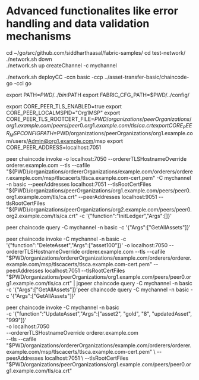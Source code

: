 # Advanced functionalites like error handling and data validation mechanisms

cd ~/go/src/github.com/siddharthaasal/fabric-samples/
cd test-network/
./network.sh down  
./network.sh up createChannel -c mychannel

./network.sh deployCC -ccn basic -ccp ../asset-transfer-basic/chaincode-go -ccl go


export PATH=${PWD}/../bin:$PATH
export FABRIC_CFG_PATH=$PWD/../config/

export CORE_PEER_TLS_ENABLED=true
export CORE_PEER_LOCALMSPID="Org1MSP"
export CORE_PEER_TLS_ROOTCERT_FILE=$PWD/organizations/peerOrganizations/org1.example.com/peers/peer0.org1.example.com/tls/ca.crt
export CORE_PEER_MSPCONFIGPATH=$PWD/organizations/peerOrganizations/org1.example.com/users/Admin@org1.example.com/msp
export CORE_PEER_ADDRESS=localhost:7051

peer chaincode invoke -o localhost:7050 --ordererTLSHostnameOverride orderer.example.com --tls --cafile "${PWD}/organizations/ordererOrganizations/example.com/orderers/orderer.example.com/msp/tlscacerts/tlsca.example.com-cert.pem" -C mychannel -n basic --peerAddresses localhost:7051 --tlsRootCertFiles "${PWD}/organizations/peerOrganizations/org1.example.com/peers/peer0.org1.example.com/tls/ca.crt" --peerAddresses localhost:9051 --tlsRootCertFiles "${PWD}/organizations/peerOrganizations/org2.example.com/peers/peer0.org2.example.com/tls/ca.crt" -c '{"function":"InitLedger","Args":[]}'

peer chaincode query -C mychannel -n basic -c '{"Args":["GetAllAssets"]}'

<!-- deleting an invalid acc -->
peer chaincode invoke -C mychannel -n basic -c '{"function":"DeleteAsset","Args":["asset100"]}' -o localhost:7050 --ordererTLSHostnameOverride orderer.example.com --tls --cafile "$PWD/organizations/ordererOrganizations/example.com/orderers/orderer.example.com/msp/tlscacerts/tlsca.example.com-cert.pem" --peerAddresses localhost:7051 --tlsRootCertFiles "$PWD/organizations/peerOrganizations/org1.example.com/peers/peer0.org1.example.com/tls/ca.crt" | jqpeer chaincode query -C mychannel -n basic -c '{"Args":["GetAllAssets"]}'peer chaincode query -C mychannel -n basic -c '{"Args":["GetAllAssets"]}'

<!-- updating an asset -->
peer chaincode invoke -C mychannel -n basic \
-c '{"function":"UpdateAsset","Args":["asset2", "gold", "8", "updatedAsset", "999"]}' \
-o localhost:7050 \
--ordererTLSHostnameOverride orderer.example.com \
--tls --cafile "$PWD/organizations/ordererOrganizations/example.com/orderers/orderer.example.com/msp/tlscacerts/tlsca.example.com-cert.pem" \
--peerAddresses localhost:7051 \
--tlsRootCertFiles "$PWD/organizations/peerOrganizations/org1.example.com/peers/peer0.org1.example.com/tls/ca.crt"
